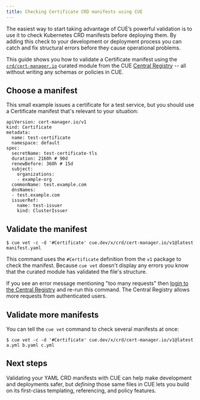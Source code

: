 ```yaml
---
title: Checking Certificate CRD manifests using CUE
---
```


The easiest way to start taking advantage of CUE’s powerful validation is to
use it to check Kubernetes CRD manifests before deploying them. By adding this
check to your development or deployment process you can catch and fix
structural errors before they cause operational problems.

This guide shows you how to validate a Certificate manifest using the
[`crd/cert-manager.io`](../curated-module-crd-cert-manager.md)
curated module from the CUE [Central Registry](/products/central-registry) --
all without writing any schemas or policies in CUE.

## Choose a manifest

This small example issues a certificate for a test service,
but you should use a Certificate manifest that's relevant to your situation:

``` { .yaml title="manifest.yaml" }
apiVersion: cert-manager.io/v1
kind: Certificate
metadata:
  name: test-certificate
  namespace: default
spec:
  secretName: test-certificate-tls
  duration: 2160h # 90d
  renewBefore: 360h # 15d
  subject:
    organizations:
    - example-org
  commonName: test.example.com
  dnsNames:
  - test.example.com
  issuerRef:
    name: test-issuer
    kind: ClusterIssuer
```

## Validate the manifest

``` { .text title="TERMINAL" data-copy="cue vet -c -d &#39;#Certificate&#39; cue.dev/x/crd/cert-manager.io/v1@latest manifest.yaml" }
$ cue vet -c -d '#Certificate' cue.dev/x/crd/cert-manager.io/v1@latest manifest.yaml
```

This command uses the `#Certificate` definition from the
`v1` package to check the manifest.
Because `cue vet` doesn't display any errors
you know that the curated module has validated the file's structure.

If you see an error message mentioning "too many requests" then
[login to the Central Registry](../login-central-registry.md)
and re-run this command.
The Central Registry allows more requests from authenticated users.

## Validate more manifests

You can tell the `cue vet` command to check several manifests at once:

``` { .text title="TERMINAL" data-copy="cue vet -c -d &#39;#Certificate&#39; cue.dev/x/crd/cert-manager.io/v1@latest a.yml b.yaml c.yml" }
$ cue vet -c -d '#Certificate' cue.dev/x/crd/cert-manager.io/v1@latest a.yml b.yaml c.yml
```

## Next steps

Validating your YAML CRD manifests with CUE can help make development and
deployments safer, but *defining* those same files in CUE lets you build on its
first-class templating, referencing, and policy features.
